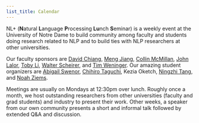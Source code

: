 ```yaml
---
list_title: Calendar
---
```

NL+ (**N**atural **L**anguage **P**rocessing **Lu**nch **S**eminar) is a weekly event at the University of Notre Dame to build community among faculty and students doing research related to NLP and to build ties with NLP researchers at other universities.

Our faculty sponsors are [David Chiang](https://www3.nd.edu/~dchiang), [Meng Jiang](https://meng-jiang.com), [Collin McMillan](https://www3.nd.edu/~cmc), [John Lalor](https://jplalor.github.io), [Toby Li](https://toby.li), [Walter Scheirer](https://wjscheirer.com), and [Tim Weninger](https://www3.nd.edu/~tweninge/). Our amazing student organizers are [Abigail Swenor](https://www.abigailswenor.com), [Chihiro Taguchi](https://ctaguchi.github.io), Kezia Oketch, [Ningzhi Tang](http://www.nztang.com), and [Noah Ziems](https://noahziems.com).

Meetings are usually on Mondays at 12:30pm over lunch.
Roughly once a month, we host outstanding researchers from other universities (faculty and grad students) and industry to present their work.
Other weeks, a speaker from our own community presents a short and informal talk followed by extended Q&A and discussion.
